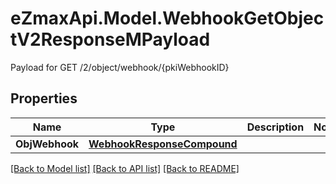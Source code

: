 # eZmaxApi.Model.WebhookGetObjectV2ResponseMPayload
Payload for GET /2/object/webhook/{pkiWebhookID}

## Properties

Name | Type | Description | Notes
------------ | ------------- | ------------- | -------------
**ObjWebhook** | [**WebhookResponseCompound**](WebhookResponseCompound.md) |  | 

[[Back to Model list]](../README.md#documentation-for-models) [[Back to API list]](../README.md#documentation-for-api-endpoints) [[Back to README]](../README.md)

